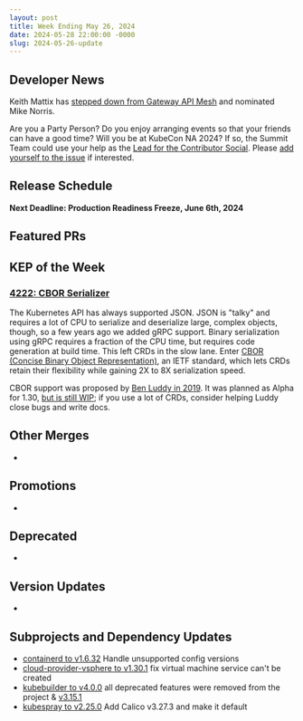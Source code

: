 ```yaml
---
layout: post
title: Week Ending May 26, 2024
date: 2024-05-28 22:00:00 -0000
slug: 2024-05-26-update
---
```


## Developer News

Keith Mattix has [stepped down from Gateway API Mesh](https://groups.google.com/a/kubernetes.io/g/dev/c/NJpW7VNmVpg) and nominated Mike Norris.

Are you a Party Person?  Do you enjoy arranging events so that your friends can have a good time?  Will you be at KubeCon NA 2024?  If so, the Summit Team could use your help as the [Lead for the Contributor Social](https://github.com/kubernetes/community/blob/master/events/events-team/content/social-content.md).  Please [add yourself to the issue](https://github.com/kubernetes/community/issues/7854) if interested.

## Release Schedule

**Next Deadline: Production Readiness Freeze, June 6th, 2024**


## Featured PRs


## KEP of the Week

### [4222: CBOR Serializer](https://github.com/kubernetes/enhancements/tree/master/keps/sig-api-machinery/4222-cbor-serializer)

The Kubernetes API has always supported JSON.  JSON is "talky" and requires a lot of CPU to serialize and deserialize large, complex objects, though, so a few years ago we added gRPC support. Binary serialization using gRPC requires a fraction of the CPU time, but requires code generation at build time.  This left CRDs in the slow lane.  Enter [CBOR (Concise Binary Object Representation)](https://cbor.io/spec.html), an IETF standard, which lets CRDs retain their flexibility while gaining 2X to 8X serialization speed.

CBOR support was proposed by [Ben Luddy in 2019](https://github.com/kubernetes/enhancements/issues/4222).  It was planned as Alpha for 1.30, [but is still WIP](https://github.com/kubernetes/kubernetes/issues/122921); if you use a lot of CRDs, consider helping Luddy close bugs and write docs.


## Other Merges

*

## Promotions

*

## Deprecated

*

## Version Updates

*

## Subprojects and Dependency Updates

* [containerd to v1.6.32](https://github.com/containerd/containerd/releases/tag/v1.6.32) Handle unsupported config versions
* [cloud-provider-vsphere to v1.30.1](https://github.com/kubernetes/cloud-provider-vsphere/releases/tag/v1.30.1) fix virtual machine service can't be created
* [kubebuilder to v4.0.0](https://github.com/kubernetes-sigs/kubebuilder/releases/tag/v4.0.0) all deprecated features were removed from the project & [v3.15.1](https://github.com/kubernetes-sigs/kubebuilder/releases/tag/v3.15.1)
* [kubespray to v2.25.0](https://github.com/kubernetes-sigs/kubespray/releases/tag/v2.25.0) Add Calico v3.27.3 and make it default
